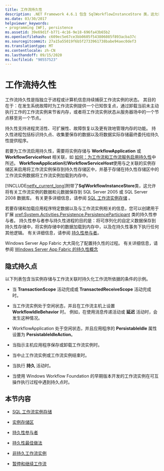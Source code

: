 ```yaml
---
title: 工作流持久性
description: .NET Framework 4.6.1 包含 SqlWorkflowInstanceStore 类，这允许将工作流数据和元数据保存到 SQL Server 数据库。
ms.date: 03/30/2017
helpviewer_keywords:
- programming [WF], persistence
ms.assetid: 39e69d1f-b771-4c16-9e18-696fa43b65b2
ms.openlocfilehash: c609ec5e67ce3bb0605f543806085f893acba37c
ms.sourcegitcommit: 27a15a55019f6b5f2733961738babe94aec0def3
ms.translationtype: MT
ms.contentlocale: zh-CN
ms.lasthandoff: 09/15/2020
ms.locfileid: "90557523"
---
```

# <a name="workflow-persistence"></a>工作流持久性
工作流持久性是指独立于进程或计算机信息持续捕获工作流实例的状态。 其目的在于：在发生系统故障时为工作流实例提供一个已知恢复点，通过卸载当前未主动执行工作的工作流实例来节省内存，或者将工作流实例状态从服务器场中的一个节点移至另一个节点。  
  
 持久性支持进程灵活性、可扩展性、故障恢复以及更有效地管理内存的功能。 持久性进程包括标识持久点、收集要保存的数据以及将数据实际存储最终委托给持久性提供程序。  
  
 若要为工作流启用持久性，需要将实例存储与 **WorkflowApplication** 或 **WorkflowServiceHost** 相关联，如 [如何：为工作流和工作流服务启用持久性](how-to-enable-persistence-for-workflows-and-workflow-services.md)中所述。 **WorkflowApplication**和**WorkflowServiceHost**使用与之关联的实例存储区来启用将工作流实例保存到持久性存储区中，并基于存储在持久性存储区中的工作流实例数据将工作流实例加载到内存中。  
  
 [!INCLUDE[netfx_current_long](../../../includes/netfx-current-long-md.md)]附带了**SqlWorkflowInstanceStore**类，这允许将有关工作流实例的数据和元数据保存到 SQL Server 2005 或 SQL Server 2008 数据库。 有关更多详细信息，请参阅 [SQL 工作流实例存储](sql-workflow-instance-store.md) 。  
  
 若要存储和加载应用程序特定数据以及与工作流实例相关的信息，您可以创建用于扩展 <xref:System.Activities.Persistence.PersistenceParticipant> 类的持久性参与者。 持久性参与者参与持久性进程的目的是：将可序列化的自定义数据保存到持久性存储中，将实例存储中的数据加载到内存中，以及在持久性事务下执行任何其他逻辑。 有关详细信息，请参阅 [持久性参与者](persistence-participants.md)。  
  
 Windows Server App Fabric 大大简化了配置持久性的过程。 有关详细信息，请参阅 [Windows Server App Fabric 的持久性概念](/previous-versions/appfabric/ee677272(v=azure.10))  
  
## <a name="implicit-persistence-points"></a>隐式持久点  
 以下列表包含当实例存储与工作流关联时持久化工作流所依据的条件的示例。  
  
- 当 **TransactionScope** 活动完成或 **TransactedReceiveScope** 活动完成时。  
  
- 当工作流实例处于空闲状态，并且在工作流主机上设置 **WorkflowIdleBehavior** 时。 例如，在使用消息传递活动或 **延迟** 活动时，会发生这种情况。  
  
- WorkflowApplication 处于空闲状态，并且应用程序的 **PersistableIdle** 属性设置为 **PersistableIdleAction**。  
  
- 当指示主机应用程序保存或卸载工作流实例时。  
  
- 当中止工作流实例或工作流实例结束时。  
  
- 当执行 **持久** 活动时。  
  
- 当使用 Windows Workflow Foundation 的早期版本开发的工作流实例在可互操作执行过程中遇到持久点时。  
  
## <a name="in-this-section"></a>本节内容  
  
- [SQL 工作流实例存储](sql-workflow-instance-store.md)  
  
- [实例存储区](instance-stores.md)  
  
- [持久性参与者](persistence-participants.md)  
  
- [持久性最佳做法](persistence-best-practices.md)  
  
- [非持久工作流实例](non-persisted-workflow-instances.md)  
  
- [暂停和继续工作流](pausing-and-resuming-a-workflow.md)
